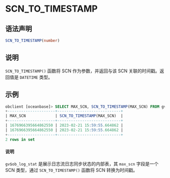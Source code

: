 # SCN_TO_TIMESTAMP

## 语法声明

```sql
SCN_TO_TIMESTAMP(number)
```

## 说明

`SCN_TO_TIMESTAMP()` 函数将 SCN 作为参数，并返回与该 SCN 关联的时间戳。返回值是 `DATETIME` 类型。

## 示例

```sql
obclient [oceanbase]> SELECT MAX_SCN, SCN_TO_TIMESTAMP(MAX_SCN) FROM gv$ob_log_stat;
+---------------------+----------------------------+
| MAX_SCN             | SCN_TO_TIMESTAMP(MAX_SCN)  |
+---------------------+----------------------------+
| 1676966395664862550 | 2023-02-21 15:59:55.664862 |
| 1676966395664862550 | 2023-02-21 15:59:55.664862 |
+---------------------+----------------------------+
2 rows in set
```

<main id="notice" type='explain'>
    <h4>说明</h4>
    <p><code>gv$ob_log_stat</code> 是展示日志流日志同步状态的内部表，其 <code>max_scn</code> 字段是一个 SCN 类型，通过 <code>SCN_TO_TIMESTAMP()</code> 函数将 SCN 转换为时间戳。</p>
</main>